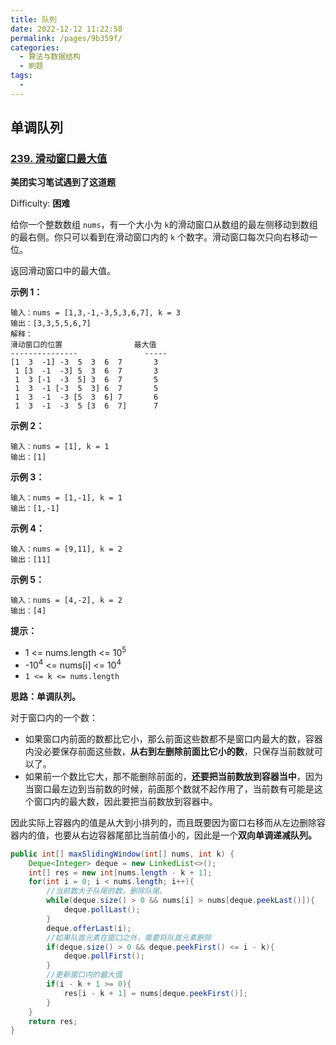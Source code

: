 ```yaml
---
title: 队列
date: 2022-12-12 11:22:58
permalink: /pages/9b359f/
categories:
  - 算法与数据结构
  - 刷题
tags:
  - 
---
```

## 单调队列

### [239. 滑动窗口最大值](https://leetcode-cn.com/problems/sliding-window-maximum/)

**美团实习笔试遇到了这道题**

Difficulty: **困难**


给你一个整数数组 `nums`，有一个大小为 `k`的滑动窗口从数组的最左侧移动到数组的最右侧。你只可以看到在滑动窗口内的 `k` 个数字。滑动窗口每次只向右移动一位。

返回滑动窗口中的最大值。

**示例 1：**

```
输入：nums = [1,3,-1,-3,5,3,6,7], k = 3
输出：[3,3,5,5,6,7]
解释：
滑动窗口的位置                最大值
---------------               -----
[1  3  -1] -3  5  3  6  7       3
 1 [3  -1  -3] 5  3  6  7       3
 1  3 [-1  -3  5] 3  6  7       5
 1  3  -1 [-3  5  3] 6  7       5
 1  3  -1  -3 [5  3  6] 7       6
 1  3  -1  -3  5 [3  6  7]      7
```

**示例 2：**

```
输入：nums = [1], k = 1
输出：[1]
```

**示例 3：**

```
输入：nums = [1,-1], k = 1
输出：[1,-1]
```

**示例 4：**

```
输入：nums = [9,11], k = 2
输出：[11]
```

**示例 5：**

```
输入：nums = [4,-2], k = 2
输出：[4]
```

**提示：**

*   1 <= nums.length <= 10<sup>5</sup>
*   -10<sup>4</sup> <= nums[i] <= 10<sup>4</sup>
*   `1 <= k <= nums.length`

**思路：单调队列。**

对于窗口内的一个数：

- 如果窗口内前面的数都比它小，那么前面这些数都不是窗口内最大的数，容器内没必要保存前面这些数，**从右到左删除前面比它小的数**，只保存当前数就可以了。
- 如果前一个数比它大，那不能删除前面的，**还要把当前数放到容器当中**，因为当窗口最左边到当前数的时候，前面那个数就不起作用了，当前数有可能是这个窗口内的最大数，因此要把当前数放到容器中。

因此实际上容器内的值是从大到小排列的，而且既要因为窗口右移而从左边删除容器内的值，也要从右边容器尾部比当前值小的，因此是一个**双向单调递减队列。**

```java
public int[] maxSlidingWindow(int[] nums, int k) {
    Deque<Integer> deque = new LinkedList<>();
    int[] res = new int[nums.length - k + 1];
    for(int i = 0; i < nums.length; i++){
        //当前数大于队尾的数，删除队尾。
        while(deque.size() > 0 && nums[i] > nums[deque.peekLast()]){
            deque.pollLast();
        }
        deque.offerLast(i);
        //如果队首元素在窗口之外，需要将队首元素删除
        if(deque.size() > 0 && deque.peekFirst() <= i - k){
            deque.pollFirst();
        }
        //更新窗口内的最大值
        if(i - k + 1 >= 0){
            res[i - k + 1] = nums[deque.peekFirst()];
        }
    }
    return res;
}
```

